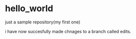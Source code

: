# hello_world
just a sample repository(my first one)

i have now succesfully made chnages to a branch called edits.
